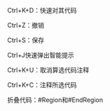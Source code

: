 Ctrl+K+D：快速对其代码

Ctrl+Z：撤销

Ctrl+S：保存

Ctrl+J快速弹出智能提示

Ctrl+K+U：取消算选代码注释

Ctrl+K+C：注释所选代码

折叠代码：\#Region和\#EndRegion


